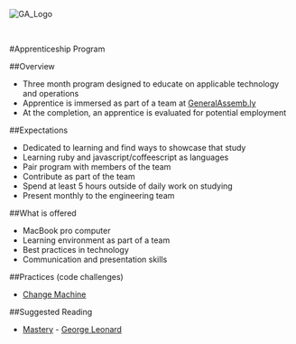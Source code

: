 ![GA_Logo](https://raw.github.com/generalassembly/ga-ruby-on-rails-for-devs/master/images/ga.png)

<br/>

#Apprenticeship Program

##Overview

- Three month program designed to educate on applicable technology and operations
- Apprentice is immersed as part of a team at [GeneralAssemb.ly](http://generalassemb.ly)
- At the completion, an apprentice is evaluated for potential employment

##Expectations

- Dedicated to learning and find ways to showcase that study
- Learning ruby and javascript/coffeescript as languages
- Pair program with members of the team
- Contribute as part of the team
- Spend at least 5 hours outside of daily work on studying
- Present monthly to the engineering team

##What is offered

- MacBook pro computer
- Learning environment as part of a team
- Best practices in technology
- Communication and presentation skills

##Practices (code challenges)

- [Change Machine](https://github.com/generalassembly/apprenticeship/blob/master/code-challenges/change-machine.md)

##Suggested Reading

- [Mastery](http://www.scribd.com/doc/257928/-Mastery-by-George-Leonard) - [George Leonard](http://en.wikipedia.org/wiki/George_Leonard)

